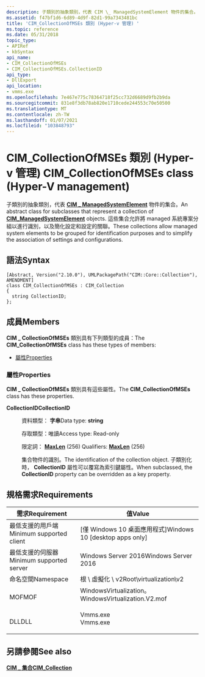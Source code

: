 ```yaml
---
description: 子類別的抽象類別，代表 CIM \_ ManagedSystemElement 物件的集合。 這些集合允許將 managed 系統專案分組以進行識別，以及簡化設定和設定的關聯。
ms.assetid: f47bf1d6-6d89-4d9f-82d1-99a7343481bc
title: 'CIM_CollectionOfMSEs 類別 (Hyper-v 管理) '
ms.topic: reference
ms.date: 05/31/2018
topic_type:
- APIRef
- kbSyntax
api_name:
- CIM_CollectionOfMSEs
- CIM_CollectionOfMSEs.CollectionID
api_type:
- DllExport
api_location:
- vmms.exe
ms.openlocfilehash: 7e467e775c78364718f25cc732d6689d9fb2b9da
ms.sourcegitcommit: 831e8f3db78ab820e1710cede244553c70e50500
ms.translationtype: MT
ms.contentlocale: zh-TW
ms.lasthandoff: 01/07/2021
ms.locfileid: "103848793"
---
```

# <a name="cim_collectionofmses-class-hyper-v-management"></a><span data-ttu-id="01e38-104">CIM_CollectionOfMSEs 類別 (Hyper-v 管理) </span><span class="sxs-lookup"><span data-stu-id="01e38-104">CIM_CollectionOfMSEs class (Hyper-V management)</span></span>

<span data-ttu-id="01e38-105">子類別的抽象類別，代表 [**CIM \_ ManagedSystemElement**](cim-managedsystemelement.md) 物件的集合。</span><span class="sxs-lookup"><span data-stu-id="01e38-105">An abstract class for subclasses that represent a collection of [**CIM\_ManagedSystemElement**](cim-managedsystemelement.md) objects.</span></span> <span data-ttu-id="01e38-106">這些集合允許將 managed 系統專案分組以進行識別，以及簡化設定和設定的關聯。</span><span class="sxs-lookup"><span data-stu-id="01e38-106">These collections allow managed system elements to be grouped for identification purposes and to simplify the association of settings and configurations.</span></span>

## <a name="syntax"></a><span data-ttu-id="01e38-107">語法</span><span class="sxs-lookup"><span data-stu-id="01e38-107">Syntax</span></span>

``` syntax
[Abstract, Version("2.10.0"), UMLPackagePath("CIM::Core::Collection"), AMENDMENT]
class CIM_CollectionOfMSEs : CIM_Collection
{
  string CollectionID;
};
```

## <a name="members"></a><span data-ttu-id="01e38-108">成員</span><span class="sxs-lookup"><span data-stu-id="01e38-108">Members</span></span>

<span data-ttu-id="01e38-109">**CIM \_ CollectionOfMSEs** 類別具有下列類型的成員：</span><span class="sxs-lookup"><span data-stu-id="01e38-109">The **CIM\_CollectionOfMSEs** class has these types of members:</span></span>

-   [<span data-ttu-id="01e38-110">屬性</span><span class="sxs-lookup"><span data-stu-id="01e38-110">Properties</span></span>](#properties)

### <a name="properties"></a><span data-ttu-id="01e38-111">屬性</span><span class="sxs-lookup"><span data-stu-id="01e38-111">Properties</span></span>

<span data-ttu-id="01e38-112">**CIM \_ CollectionOfMSEs** 類別具有這些屬性。</span><span class="sxs-lookup"><span data-stu-id="01e38-112">The **CIM\_CollectionOfMSEs** class has these properties.</span></span>

<dl> <dt>

<span data-ttu-id="01e38-113">**CollectionID**</span><span class="sxs-lookup"><span data-stu-id="01e38-113">**CollectionID**</span></span>
</dt> <dd> <dl> <dt>

<span data-ttu-id="01e38-114">資料類型： **字串**</span><span class="sxs-lookup"><span data-stu-id="01e38-114">Data type: **string**</span></span>
</dt> <dt>

<span data-ttu-id="01e38-115">存取類型：唯讀</span><span class="sxs-lookup"><span data-stu-id="01e38-115">Access type: Read-only</span></span>
</dt> <dt>

<span data-ttu-id="01e38-116">限定詞： [**MaxLen**](/windows/desktop/WmiSdk/standard-qualifiers) (256) </span><span class="sxs-lookup"><span data-stu-id="01e38-116">Qualifiers: [**MaxLen**](/windows/desktop/WmiSdk/standard-qualifiers) (256)</span></span>
</dt> </dl>

<span data-ttu-id="01e38-117">集合物件的識別。</span><span class="sxs-lookup"><span data-stu-id="01e38-117">The identification of the collection object.</span></span> <span data-ttu-id="01e38-118">子類別化時， **CollectionID** 屬性可以覆寫為索引鍵屬性。</span><span class="sxs-lookup"><span data-stu-id="01e38-118">When subclassed, the **CollectionID** property can be overridden as a key property.</span></span>

</dd> </dl>

## <a name="requirements"></a><span data-ttu-id="01e38-119">規格需求</span><span class="sxs-lookup"><span data-stu-id="01e38-119">Requirements</span></span>



| <span data-ttu-id="01e38-120">需求</span><span class="sxs-lookup"><span data-stu-id="01e38-120">Requirement</span></span> | <span data-ttu-id="01e38-121">值</span><span class="sxs-lookup"><span data-stu-id="01e38-121">Value</span></span> |
|-------------------------------------|---------------------------------------------------------------------------------------------------------|
| <span data-ttu-id="01e38-122">最低支援的用戶端</span><span class="sxs-lookup"><span data-stu-id="01e38-122">Minimum supported client</span></span><br/> | <span data-ttu-id="01e38-123">\[僅 Windows 10 桌面應用程式\]</span><span class="sxs-lookup"><span data-stu-id="01e38-123">Windows 10 \[desktop apps only\]</span></span><br/>                                                             |
| <span data-ttu-id="01e38-124">最低支援的伺服器</span><span class="sxs-lookup"><span data-stu-id="01e38-124">Minimum supported server</span></span><br/> | <span data-ttu-id="01e38-125">Windows Server 2016</span><span class="sxs-lookup"><span data-stu-id="01e38-125">Windows Server 2016</span></span><br/>                                                                          |
| <span data-ttu-id="01e38-126">命名空間</span><span class="sxs-lookup"><span data-stu-id="01e38-126">Namespace</span></span><br/>                | <span data-ttu-id="01e38-127">根 \\ 虛擬化 \\ v2</span><span class="sxs-lookup"><span data-stu-id="01e38-127">Root\\virtualization\\v2</span></span><br/>                                                                     |
| <span data-ttu-id="01e38-128">MOF</span><span class="sxs-lookup"><span data-stu-id="01e38-128">MOF</span></span><br/>                      | <dl> <span data-ttu-id="01e38-129"><dt>WindowsVirtualization。</dt></span><span class="sxs-lookup"><span data-stu-id="01e38-129"><dt>WindowsVirtualization.V2.mof</dt></span></span> </dl> |
| <span data-ttu-id="01e38-130">DLL</span><span class="sxs-lookup"><span data-stu-id="01e38-130">DLL</span></span><br/>                      | <dl> <span data-ttu-id="01e38-131"><dt>Vmms.exe</dt></span><span class="sxs-lookup"><span data-stu-id="01e38-131"><dt>Vmms.exe</dt></span></span> </dl>                     |



## <a name="see-also"></a><span data-ttu-id="01e38-132">另請參閱</span><span class="sxs-lookup"><span data-stu-id="01e38-132">See also</span></span>

<dl> <dt>

[<span data-ttu-id="01e38-133">**CIM \_ 集合**</span><span class="sxs-lookup"><span data-stu-id="01e38-133">**CIM\_Collection**</span></span>](cim-collection.md)
</dt> </dl>

 

